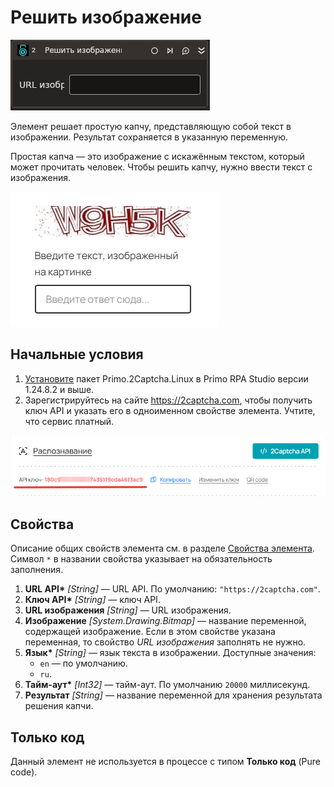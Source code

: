 # Решить изображение

![](<../../../../.gitbook/assets1/linux-items-extra/solveimage.png>)

Элемент решает простую капчу, представляющую собой текст в изображении. Результат сохраняется в указанную переменную.

Простая капча — это изображение с искажённым текстом, который может прочитать человек. Чтобы решить капчу, нужно ввести текст с изображения.

![](<../../../../.gitbook/assets1/linux-items-extra/normal-captcha.png>)


## Начальные условия

1. [Установите](https://docs.primo-rpa.ru/primo-rpa/primo-rpa-studio-linux/projects/manage-dependencies#menedzher-zavisimostei) пакет Primo.2Captcha.Linux в Primo RPA Studio версии 1.24.8.2 и выше.
1. Зарегистрируйтесь на сайте https://2captcha.com, чтобы получить ключ API и указать его в одноименном свойстве элемента. Учтите, что сервис платный.

![](<../../../../.gitbook/assets1/linux-items-extra/2captcha-api-key.png>)

## Свойства
Описание общих свойств элемента см. в разделе [Свойства элемента](https://docs.primo-rpa.ru/primo-rpa/primo-studio/process/elements#svoistva-elementa).\
Символ `*` в названии свойства указывает на обязательность заполнения.

1. **URL API\*** *[String]* — URL API. По умолчанию: `"https://2captcha.com"`.
1. **Ключ API\*** *[String]* — ключ API.
1. **URL изображения** *[String]* — URL изображения.
1. **Изображение** *[System.Drawing.Bitmap]* — название переменной, содержащей изображение. Если в этом свойстве указана переменная, то свойство *URL изображения* заполнять не нужно.
1. **Язык\*** *[String]* — язык текста в изображении. Доступные значения:
   * `en` — по умолчанию.
   * `ru`.
1. **Тайм-аут\*** *[Int32]* — тайм-аут. По умолчанию `20000` миллисекунд.
1. **Результат** *[String]* — название переменной для хранения результата решения капчи.



## Только код

Данный элемент не используется в процессе с типом **Только код** (Pure code).
